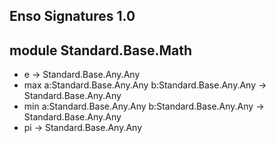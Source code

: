 ## Enso Signatures 1.0
## module Standard.Base.Math
- e -> Standard.Base.Any.Any
- max a:Standard.Base.Any.Any b:Standard.Base.Any.Any -> Standard.Base.Any.Any
- min a:Standard.Base.Any.Any b:Standard.Base.Any.Any -> Standard.Base.Any.Any
- pi -> Standard.Base.Any.Any
